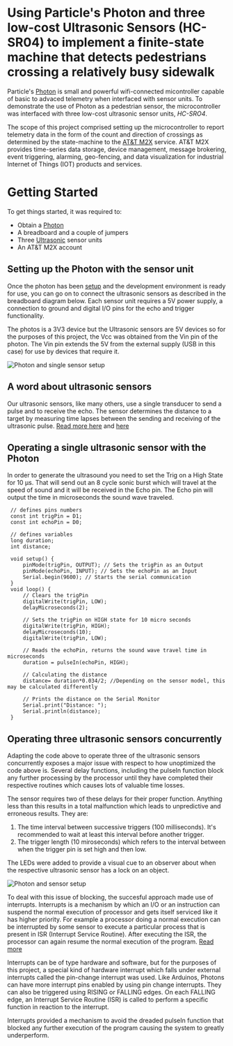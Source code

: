 # Using Particle's Photon and three low-cost Ultrasonic Sensors (HC-SR04) to implement a finite-state machine that detects pedestrians crossing a relatively busy sidewalk 

Particle's [Photon](https://www.particle.io/products/hardware/photon-wifi/) is small and powerful wifi-connected micontroller capable of basic to advaced telemetry when interfaced with sensor units. To demonstrate the use of Photon as a pedestrian sensor, the microcontroller was interfaced with three low-cost ultrasonic sensor units, _HC-SRO4_. 

The scope of this project comprised setting up the microcontroller to report telemetry data in the form of the count and direction of crossings as determined by the state-machine to the [AT&T M2X](https://m2x.att.com/) service. AT&T M2X provides time-series data storage, device management, message brokering, event triggering, alarming, geo-fencing, and data visualization for industrial Internet of Things (IOT) products and services.


# Getting Started
To get things started, it was required to:
 - Obtain a [Photon](https://www.particle.io/products/hardware/photon-wifi/)
 - A breadboard and a couple of jumpers
 - Three [Ultrasonic](https://www.robotshop.com/en/hc-sr04-ultra01-ultrasonic-range-finder.html) sensor units
 - An AT&T M2X account
 
 
## Setting up the Photon with the sensor unit
Once the photon has been [setup](https://docs.particle.io/guide/getting-started/start/photon/) and the development environment is ready for use, you can go on to connect the ultrasonic sensors as described in the breadboard diagram below. Each sensor unit requires a 5V power supply, a connection to ground and digital I/O pins for the echo and trigger functionality.

The photos is a 3V3 device but the Ultrasonic sensors are 5V devices so for the purposes of this project, the Vcc was obtained from the Vin pin of the photon. The Vin pin extends the 5V from the external supply (USB in this case) for use by devices that require it.


![Photon and single sensor setup](https://lh3.googleusercontent.com/Xe4HW000d6frL4SwBG6PeyBP30EypJroX1ozOxZB6zl8bjAcGcsZv0R-cBKnqeoTU3qr8NUdTPAgyovB5dloO-lwOUSiirQ0f7-kT-cumumsk962d3hlrsLM1_3Y89zqpyN-vqOTM29hoD39WUmFjZvz4s899M63Vdtvv5Z9PsKh6pj_zxusA8S2KVXcsJeF81z-AsxplFnFMH50VAJlQQrPcphIYqOs57tcJqSHLADX_KqoQGiVk-kbc4CThfwlqPd5x96ENSpdzhFTfjb85zFf0TA92CZtM5hjUehDYAYhh-KG5nnDqYMlXxp4E1xKhm0zhnJbchBYozZsFjmXBnEnubLjIEnpOhAb-l0AMS77Ew1lGRxdgt3BpUvv6DLKAsKVZ0QkXQPlzeoeIhBJ4nKFwwaYB4vdFmvuhF44nasD6NuF2g58R0UOVFMrWl2TQ5sxyuEifxNVgRa1qaOMOfwbvqj-ECGH46PHXIk5urcHQECS1q1ZwOaVJTceBMTSgyN5FLr9NMoh5IEh0WQJzaJGzZ3RJRmsSH7UZ9cuw9oM2f9baSiecIYFSqiKcM64fXQwOKk0PQ-2zHdhM2QE3Yo59HjgEYJP8P7bebDjru8HrgPPWxqvAVRBNFa8_FVOrwh09c_x_26DJvXVwrvBCnbUsH93eQoe=w1290-h604-no)

## A word about ultrasonic sensors
Our ultrasonic sensors, like many others, use a single transducer to send a pulse and to receive the echo.  The sensor determines the distance to a target by measuring time lapses between the sending and receiving of the ultrasonic pulse. [Read more here](https://www.maxbotix.com/articles/how-ultrasonic-sensors-work.htm) and [here](https://howtomechatronics.com/tutorials/arduino/ultrasonic-sensor-hc-sr04/)

## Operating a single ultrasonic sensor with the Photon
In order to generate the ultrasound you need to set the Trig on a High State for 10 µs. That will send out an 8 cycle sonic burst which will travel at the speed of sound and it will be received in the Echo pin. The Echo pin will output the time in microseconds the sound wave traveled.


     // defines pins numbers
     const int trigPin = D1;
     const int echoPin = D0;
     
     // defines variables
     long duration;
     int distance;
     
     void setup() {
         pinMode(trigPin, OUTPUT); // Sets the trigPin as an Output
         pinMode(echoPin, INPUT); // Sets the echoPin as an Input
         Serial.begin(9600); // Starts the serial communication
     }
     void loop() {
         // Clears the trigPin
         digitalWrite(trigPin, LOW);
         delayMicroseconds(2);
         
         // Sets the trigPin on HIGH state for 10 micro seconds
         digitalWrite(trigPin, HIGH);
         delayMicroseconds(10);
         digitalWrite(trigPin, LOW);
         
         // Reads the echoPin, returns the sound wave travel time in microseconds
         duration = pulseIn(echoPin, HIGH);
         
         // Calculating the distance
         distance= duration*0.034/2; //Depending on the sensor model, this may be calculated differently
         
         // Prints the distance on the Serial Monitor
         Serial.print("Distance: ");
         Serial.println(distance);
     }


## Operating three ultrasonic sensors concurrently
Adapting the code above to operate three of the ultrasonic sensors concurrently exposes a major issue with respect to how unoptimized the code above is. Several delay functions, including the pulseIn function block any further processing by the processor until they have completed their respective routines which causes lots of valuable time losses.

The sensor requires two of these delays for their proper function. Anything less than this results in a total malfunction which leads to unpredictive and erroneous results. They are:
1. The time interval between successive triggers (100 milliseconds). It's recommended to wait at least this interval before another trigger. 
2. The trigger length (10 miroseconds) which refers to the interval between when the trigger pin is set high and then low.

The LEDs were added to provide a visual cue to an observer about when the respective ultrasonic sensor has a lock on an object.

![Photon and sensor setup](https://lh3.googleusercontent.com/mf_g8sRSLoaWhfDBYqEbg-dRGGpE-W3MlzlIgxlmZ5Hic7qnGjRUIKQMepZ2aLzIh772NVG6v_-Cz_pWPTNctCLFOO2ACTMGz5izfRg6wi3EqWesQdnkuuWYv3atFqh897MJTtOM7ZH1i1L-pcFSNHgmmLq6PssFRowYe43VES-IwUs-KfdiVZgbYdJaiVxdOJGZq86wss6LqUcKKo5SUGrqdrMFl66KlT-_ncWdDe1bQKY9fvnrVDqw5QIcY6dmCXde2hH5hGb3uoxbQ-vE8baIgLpo_E8LSb8i1LN3gMcovijrSBa2_iaTmbeiSW0B-A54dgdiweQMq3ae8Xe3OtROjxZwz4QJVyr0tukjco8J8Tx-Et0AH4M-SHznI8ceUv_8ESbhQxxyjku4xzbqhS1AOdwStFUJZXYZaVZJWDXY_jMHo2MmCw6gW4Svbkmal6ELuR8eG94nEEbRboqS4cPVvdb000g1Axe2fpo2Bj9Odunr_RFlYn2xBsTe7aNgsr8yFly6_WIlLZzgU70EtsSwfkSABilOiEh9nPJ6bKXeiTXvrU3kKpFdE6DZHp1BOTgzG_4Pd9qGiFKKBAFzwL0k5Q4cQJEaIM3UnWYP1IB4EijqD0WEPGyxRxaF_SNtWzVJJdjfRjKpcLVfrUpiDVVmztNA733e=w1241-h825-no)

To deal with this issue of blocking, the succesful approach made use of interrupts. Interrupts is a mechanism by which an I/O or an instruction can suspend the normal execution of processor and gets itself serviced like it has higher priority. For example a processor doing a normal execution can be interrupted by some sensor to execute a particular process that is present in ISR (Interrupt Service Routine). After executing the ISR, the processor can again resume the normal execution of the program. [Read more](https://circuitdigest.com/microcontroller-projects/arduino-interrupt-tutorial-with-examples)

Interrupts can be of type hardware and software, but for the purposes of this project, a special kind of hardware interrupt which falls under external interrupts called the pin-change interrupt was used. Like Arduinos, Photons can have more interrupt pins enabled by using pin change interrupts. They can also be triggered using RISING or FALLING edges. On each FALLING edge, an Interrupt Service Routine (ISR) is called to perform a specific function in reaction to the interrupt.

Interrupts provided a mechanism to avoid the dreaded pulseIn function that blocked any further execution of the program causing the system to greatly underperform. 
